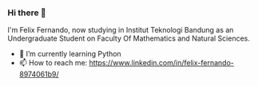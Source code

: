 ### Hi there 👋
I'm Felix Fernando, now studying in Institut Teknologi Bandung as an Undergraduate Student on Faculty Of Mathematics and Natural Sciences.
- 🌱 I’m currently learning Python
- 📫 How to reach me: https://www.linkedin.com/in/felix-fernando-8974061b9/

<!--
**FelixFern/FelixFern** is a ✨ _special_ ✨ repository because its `README.md` (this file) appears on your GitHub profile.

Here are some ideas to get you started:

- 🔭 I’m currently working on ...
- 
- 👯 I’m looking to collaborate on ...
- 🤔 I’m looking for help with ...
- 💬 Ask me about ...
- 😄 Pronouns: ...
- ⚡ Fun fact: ...
-->
